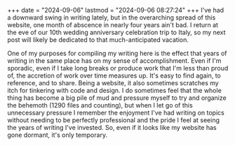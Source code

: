 +++
date = "2024-09-06"
lastmod = "2024-09-06 08:27:24"
+++
I've had a downward swing in writing lately, but in the overarching spread of this website, one month of abscence in nearly four years ain't bad. I return at the eve of our 10th wedding anniversary celebration trip to Italy, so my next post will likely be dedicated to that much-anticipated vacation.

One of my purposes for compiling my writing here is the effect that years of writing in the same place has on my sense of accomplishment. Even if I'm sporadic, even if I take long breaks or produce work that I'm less than proud of, the accretion of work over time measures up. It's easy to find again, to reference, and to share. Being a website, it also sometimes scratches my itch for tinkering with code and design. I do sometimes feel that the whole thing has become a big pile of mud and pressure myself to try and organize the behemoth (1290 files and counting), but when I let go of this unnecessary pressure I remember the enjoyment I've had writing on topics without needing to be perfectly professional and the pride I feel at seeing the years of writing I've invested. So, even if it looks like my website has gone dormant, it's only temporary.
